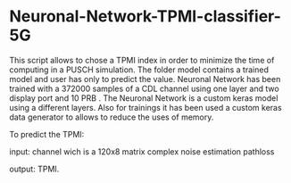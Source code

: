 # Neuronal-Network-TPMI-classifier-5G
This script allows to chose a TPMI index in order to minimize the time of computing in a PUSCH simulation.
The folder model contains a trained model and user has only to predict the value.
Neuronal Network has been trained with a 372000 samples of a CDL channel using one layer and two display port and 10 PRB .
The Neuronal Network is a custom keras model using a different layers. Also for trainings it has been used a custom keras data generator to allows to reduce the uses of memory.

To predict the TPMI:

input:
channel wich is a 120x8 matrix complex
noise estimation
pathloss

output:
TPMI.

